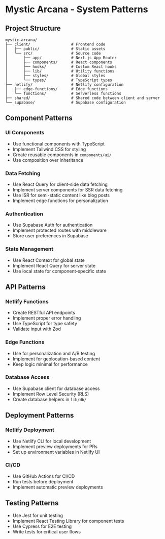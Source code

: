 # Mystic Arcana - System Patterns

## Project Structure
```
mystic-arcana/
├── client/                  # Frontend code
│   ├── public/              # Static assets
│   └── src/                 # Source code
│       ├── app/             # Next.js App Router
│       ├── components/      # React components
│       ├── hooks/           # Custom React hooks
│       ├── lib/             # Utility functions
│       ├── styles/          # Global styles
│       └── types/           # TypeScript types
├── netlify/                 # Netlify configuration
│   ├── edge-functions/      # Edge functions
│   └── functions/           # Serverless functions
├── shared/                  # Shared code between client and server
└── supabase/                # Supabase configuration
```

## Component Patterns

### UI Components
- Use functional components with TypeScript
- Implement Tailwind CSS for styling
- Create reusable components in `components/ui/`
- Use composition over inheritance

### Data Fetching
- Use React Query for client-side data fetching
- Implement server components for SSR data fetching
- Use ISR for semi-static content like blog posts
- Implement edge functions for personalization

### Authentication
- Use Supabase Auth for authentication
- Implement protected routes with middleware
- Store user preferences in Supabase

### State Management
- Use React Context for global state
- Implement React Query for server state
- Use local state for component-specific state

## API Patterns

### Netlify Functions
- Create RESTful API endpoints
- Implement proper error handling
- Use TypeScript for type safety
- Validate input with Zod

### Edge Functions
- Use for personalization and A/B testing
- Implement for geolocation-based content
- Keep logic minimal for performance

### Database Access
- Use Supabase client for database access
- Implement Row Level Security (RLS)
- Create database helpers in `lib/db/`

## Deployment Patterns

### Netlify Deployment
- Use Netlify CLI for local development
- Implement preview deployments for PRs
- Set up environment variables in Netlify UI

### CI/CD
- Use GitHub Actions for CI/CD
- Run tests before deployment
- Implement automatic preview deployments

## Testing Patterns
- Use Jest for unit testing
- Implement React Testing Library for component tests
- Use Cypress for E2E testing
- Write tests for critical user flows

